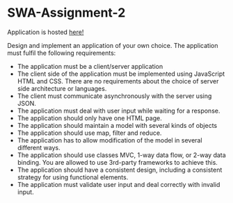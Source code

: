 # SWA-Assignment-2

Application is hosted [here!](http://swaassignment220171103051134.azurewebsites.net/)

Design and implement an application of your own choice. The application must fulfil the following requirements:
* The application must be a client/server application
* The client side of the application must be implemented using JavaScript HTML and CSS. There are
no requirements about the choice of server side architecture or languages.
* The client must communicate asynchronously with the server using JSON.
* The application must deal with user input while waiting for a response.
* The application should only have one HTML page.
* The application should maintain a model with several kinds of objects
* The application should use map, filter and reduce.
* The application has to allow modification of the model in several different ways.
* The application should use classes MVC, 1-way data flow, or 2-way data binding. You are allowed to
use 3rd-party frameworks to achieve this.
* The application should have a consistent design, including a consistent strategy for using functional
elements.
* The application must validate user input and deal correctly with invalid input.
